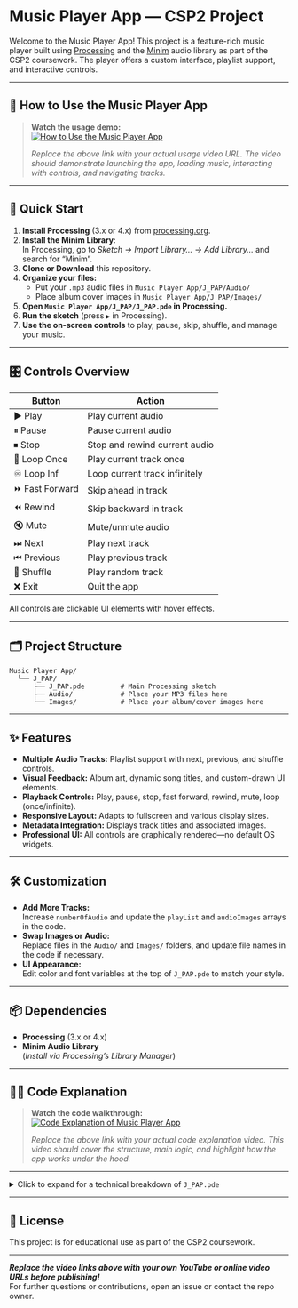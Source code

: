 # Music Player App — CSP2 Project

Welcome to the Music Player App! This project is a feature-rich music player built using [Processing](https://processing.org/) and the [Minim](https://code.compartmental.net/tools/minim/) audio library as part of the CSP2 coursework. The player offers a custom interface, playlist support, and interactive controls.

---

## 🎥 How to Use the Music Player App

> **Watch the usage demo:**  
> [![How to Use the Music Player App](https://img.youtube.com/vi/VIDEO_ID_HERE/0.jpg)](https://www.youtube.com/watch?v=VIDEO_ID_HERE)
>
> _Replace the above link with your actual usage video URL. The video should demonstrate launching the app, loading music, interacting with controls, and navigating tracks._

---

## 🚀 Quick Start

1. **Install Processing** (3.x or 4.x) from [processing.org](https://processing.org/download).
2. **Install the Minim Library**:  
   In Processing, go to _Sketch → Import Library… → Add Library…_ and search for “Minim”.
3. **Clone or Download** this repository.
4. **Organize your files:**
    - Put your `.mp3` audio files in `Music Player App/J_PAP/Audio/`
    - Place album cover images in `Music Player App/J_PAP/Images/`
5. **Open `Music Player App/J_PAP/J_PAP.pde` in Processing.**
6. **Run the sketch** (press `▶` in Processing).
7. **Use the on-screen controls** to play, pause, skip, shuffle, and manage your music.

---

## 🎛️ Controls Overview

| Button         | Action                        |
|----------------|------------------------------|
| ▶️ Play        | Play current audio            |
| ⏸ Pause       | Pause current audio           |
| ⏹ Stop        | Stop and rewind current audio |
| 🔁 Loop Once   | Play current track once       |
| ♾️ Loop Inf    | Loop current track infinitely |
| ⏩ Fast Forward| Skip ahead in track           |
| ⏪ Rewind      | Skip backward in track        |
| 🔇 Mute        | Mute/unmute audio             |
| ⏭ Next        | Play next track               |
| ⏮ Previous    | Play previous track           |
| 🔀 Shuffle     | Play random track             |
| ❌ Exit        | Quit the app                  |

All controls are clickable UI elements with hover effects.

---

## 🗂️ Project Structure

```
Music Player App/
  └── J_PAP/
      ├── J_PAP.pde         # Main Processing sketch
      ├── Audio/            # Place your MP3 files here
      └── Images/           # Place your album/cover images here
```

---

## ✨ Features

- **Multiple Audio Tracks:** Playlist support with next, previous, and shuffle controls.
- **Visual Feedback:** Album art, dynamic song titles, and custom-drawn UI elements.
- **Playback Controls:** Play, pause, stop, fast forward, rewind, mute, loop (once/infinite).
- **Responsive Layout:** Adapts to fullscreen and various display sizes.
- **Metadata Integration:** Displays track titles and associated images.
- **Professional UI:** All controls are graphically rendered—no default OS widgets.

---

## 🛠️ Customization

- **Add More Tracks:**  
  Increase `numberOfAudio` and update the `playList` and `audioImages` arrays in the code.
- **Swap Images or Audio:**  
  Replace files in the `Audio/` and `Images/` folders, and update file names in the code if necessary.
- **UI Appearance:**  
  Edit color and font variables at the top of `J_PAP.pde` to match your style.

---

## 📦 Dependencies

- **Processing** (3.x or 4.x)
- **Minim Audio Library**  
  (_Install via Processing’s Library Manager_)

---

## 🧑‍💻 Code Explanation

> **Watch the code walkthrough:**  
> [![Code Explanation of Music Player App](https://img.youtube.com/vi/VIDEO_ID_CODE/0.jpg)](https://www.youtube.com/watch?v=VIDEO_ID_CODE)
>
> _Replace the above link with your actual code explanation video. This video should cover the structure, main logic, and highlight how the app works under the hood._

---

<details>
<summary>Click to expand for a technical breakdown of <code>J_PAP.pde</code></summary>

### J_PAP.pde: Technical Documentation

- **Imports Minim Audio Library:**  
  Handles all audio playback and analysis.
- **Global UI Variables:**  
  All button positions, sizes, and state are managed via descriptive global floats and booleans for dynamic layout.
- **Playlist Management:**  
  Uses arrays (`AudioPlayer[]`, `AudioMetaData[]`) to manage multiple tracks and their metadata.
- **UI Rendering:**  
  Buttons, icons, and labels are rendered using Processing’s graphics API (`rect`, `triangle`, `ellipse`, etc).
- **Image Handling:**  
  Loads and draws both album art and the app’s logo, with aspect-ratio logic for proper scaling.
- **User Interaction:**  
  All controls are interactive. Mouse position and clicks are checked against UI elements for hover and action detection.
- **Audio Controls:**  
  Functions for play, pause, stop, loop (once/infinite), fast forward/rewind, mute, shuffle, next/previous, and exit.
- **Responsive Design:**  
  App adapts to `fullScreen()` and uses `displayWidth`/`displayHeight` for layout calculations.
- **Customization:**  
  Audio/image files, UI colors, fonts, and playlist length are all easily customizable in the code.

For detailed code comments and logic, see [`Music Player App/J_PAP/J_PAP.pde`](Music%20Player%20App/J_PAP/J_PAP.pde).

</details>

---

## 📄 License

This project is for educational use as part of the CSP2 coursework.

---

**_Replace the video links above with your own YouTube or online video URLs before publishing!_**  
For further questions or contributions, open an issue or contact the repo owner.
